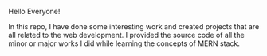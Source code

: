 Hello Everyone!

In this repo, I have done some interesting work and created projects that are all related to the web development.
I provided the source code of all the minor or major works I did while learning the concepts of MERN stack.
